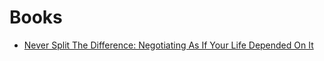 # Books

* [Never Split The Difference: Negotiating As If Your Life Depended On It](never-split-the-difference.md)